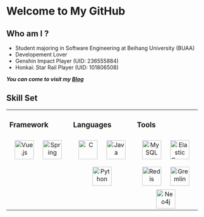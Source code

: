 # Welcome to My GitHub

## Who am I ?

* Student majoring in Software Engineering at Beihang University (BUAA)
* Developement Lover
* Genshin Impact Player (UID: 236555884)
* Honkai: Star Rail Player (UID: 101806508)

***You can come to visit my [Blog](https://www.hyg.ink/)***

## Skill Set

<table><tr><td valign="top" width="33%">

### Framework

<div align="center">
<a href="https://vuejs.org/" target="_blank"><img style="margin: 10px" src="https://profilinator.rishav.dev/skills-assets/vuejs-original-wordmark.svg" alt="Vue.js" height="50" /></a>
<a href="https://spring.io/" target="_blank"><img style="margin: 10px" src="https://profilinator.rishav.dev/skills-assets/springio-icon.svg" alt="Spring" height="50" /></a>
</div>

</td><td valign="top" width="33%">

### Languages

<div align="center">
<a href="https://www.cprogramming.com/" target="_blank"><img style="margin: 10px" src="https://profilinator.rishav.dev/skills-assets/c-original.svg" alt="C" height="50" /></a>
<a href="https://www.java.com/" target="_blank"><img style="margin: 10px" src="https://profilinator.rishav.dev/skills-assets/java-original-wordmark.svg" alt="Java" height="50" /></a>
<a href="https://www.python.org/" target="_blank"><img style="margin: 10px" src="https://profilinator.rishav.dev/skills-assets/python-original.svg" alt="Python" height="50" /></a>
</div>

</td><td valign="top" width="33%">

### Tools

<div align="center">
<a href="https://www.mysql.com/" target="_blank"><img style="margin: 10px" src="https://profilinator.rishav.dev/skills-assets/mysql-original-wordmark.svg" alt="MySQL" height="50" /></a>
<a href="https://www.elastic.co/" target="_blank"><img style="margin: 10px" src="https://profilinator.rishav.dev/skills-assets/elasticsearch.png" alt="Elastic Search" height="50" /></a>
<a href="https://redis.io/" target="_blank"><img style="margin: 10px" src="https://profilinator.rishav.dev/skills-assets/redis-original-wordmark.svg" alt="Redis" height="50" /></a>
<a href="https://tinkerpop.apache.org/gremlin.html" target="_blank"><img style="margin: 10px" src="https://tinkerpop.apache.org/img/gremlin/about-gremlin.png" alt="Gremlin" height="50" /></a>
<a href="https://neo4j.com/" target="_blank"><img stype="margin: 10px" src="https://dist.neo4j.com/wp-content/uploads/20230926084108/Logo_FullColor_RGB_TransBG.svg" alt="Neo4j" height="50" /></a>
</div>

</td></tr></table>
